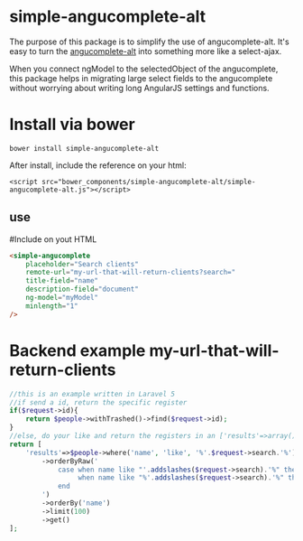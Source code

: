 # simple-angucomplete-alt
The purpose of this package is to simplify the use of angucomplete-alt. It's easy to turn the [angucomplete-alt](https://github.com/ghiden/angucomplete-alt) into something more like a select-ajax.

When you connect ngModel to the selectedObject of the angucomplete, this package helps in migrating large select fields to the angucomplete without worrying about writing long AngularJS settings and functions.

# Install via bower
```bower install simple-angucomplete-alt```

After install, include the reference on your html:
```
<script src="bower_components/simple-angucomplete-alt/simple-angucomplete-alt.js"></script>
```

## use
#Include on yout HTML
```html
<simple-angucomplete 
	placeholder="Search clients"
	remote-url="my-url-that-will-return-clients?search="                                      
	title-field="name"
	description-field="document"	  
	ng-model="myModel"
	minlength="1"
/>
```

# Backend example my-url-that-will-return-clients
```php
//this is an example written in Laravel 5
//if send a id, return the specific register
if($request->id){
    return $people->withTrashed()->find($request->id);
}
//else, do your like and return the registers in an ['results'=>array()]
return [
    'results'=>$people->where('name', 'like', '%'.$request->search.'%')
        ->orderByRaw('
            case when name like "'.addslashes($request->search).'%" then 0
                 when name like "%'.addslashes($request->search).'%" then 1
            end
        ')     
        ->orderBy('name')
        ->limit(100)            
        ->get()
];
```
